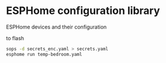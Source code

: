 # ESPHome configuration library

ESPHome devices and their configuration

to flash

```bash
sops -d secrets_enc.yaml > secrets.yaml
esphome run temp-bedroom.yaml
```



